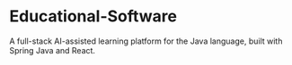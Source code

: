 # Educational-Software
A full-stack AI-assisted learning platform for the Java language, built with Spring Java and React.
